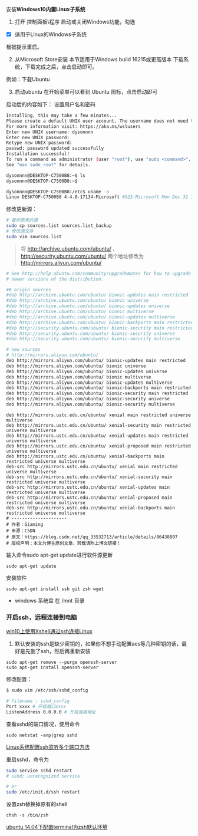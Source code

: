 安装**Windows10内置Linux子系统**

1. 打开  控制面板\程序 启动或关闭Windows功能，勾选  
- [x] 适用于Linux的Windows子系统

根据提示重启。

2. 从Microsoft Store安装
本节适用于Windows build 16215或更高版本
下载系统，下载完成之后，点击启动即可。

例如：下载Ubuntu 


3. 启动ubuntu
在开始菜单可以看到 Ubuntu 图标，点击启动即可

启动后的内容如下：
设置用户名和密码

```bash
Installing, this may take a few minutes...
Please create a default UNIX user account. The username does not need to match your Windows username.
For more information visit: https://aka.ms/wslusers
Enter new UNIX username: dysonnnn   
Enter new UNIX password:
Retype new UNIX password:
passwd: password updated successfully
Installation successful!
To run a command as administrator (user "root"), use "sudo <command>".
See "man sudo_root" for details.

dysonnnn@DESKTOP-C7500B8:~$ ls
dysonnnn@DESKTOP-C7500B8:~$

```


```bash
dysonnnn@DESKTOP-C7500B8:/etc$ uname -a
Linux DESKTOP-C7500B8 4.4.0-17134-Microsoft #523-Microsoft Mon Dec 31 17:49:00 PST 2018 x86_64 x86_64 x86_64 GNU/Linux
```

修改更新源：


```bash
# 备份原来的源
sudo cp sources.list sources.list_backup
# 修改源文件
sudo vim sources.list
```
>将 http://archive.ubuntu.com/ubuntu/ 、 http://security.ubuntu.com/ubuntu/  两个地址修改为  http://mirrors.aliyun.com/ubuntu/


```bash
# See http://help.ubuntu.com/community/UpgradeNotes for how to upgrade to
# newer versions of the distribution.

## origin sources 
#deb http://archive.ubuntu.com/ubuntu/ bionic-updates main restricted
#deb http://archive.ubuntu.com/ubuntu/ bionic universe
#deb http://archive.ubuntu.com/ubuntu/ bionic-updates universe
#deb http://archive.ubuntu.com/ubuntu/ bionic multiverse
#deb http://archive.ubuntu.com/ubuntu/ bionic-updates multiverse
#deb http://archive.ubuntu.com/ubuntu/ bionic-backports main restricted universe multiverse
#deb http://security.ubuntu.com/ubuntu/ bionic-security main restricted
#deb http://security.ubuntu.com/ubuntu/ bionic-security universe
#deb http://security.ubuntu.com/ubuntu/ bionic-security multiverse

# new sources 
# http://mirrors.aliyun.com/ubuntu/
deb http://mirrors.aliyun.com/ubuntu/ bionic-updates main restricted
deb http://mirrors.aliyun.com/ubuntu/ bionic universe
deb http://mirrors.aliyun.com/ubuntu/ bionic-updates universe
deb http://mirrors.aliyun.com/ubuntu/ bionic multiverse
deb http://mirrors.aliyun.com/ubuntu/ bionic-updates multiverse
deb http://mirrors.aliyun.com/ubuntu/ bionic-backports main restricted universe multiverse
deb http://mirrors.aliyun.com/ubuntu/ bionic-security main restricted
deb http://mirrors.aliyun.com/ubuntu/ bionic-security universe
deb http://mirrors.aliyun.com/ubuntu/ bionic-security multiverse

```

```
deb http://mirrors.ustc.edu.cn/ubuntu/ xenial main restricted universe multiverse
deb http://mirrors.ustc.edu.cn/ubuntu/ xenial-security main restricted universe multiverse
deb http://mirrors.ustc.edu.cn/ubuntu/ xenial-updates main restricted universe multiverse
deb http://mirrors.ustc.edu.cn/ubuntu/ xenial-proposed main restricted universe multiverse
deb http://mirrors.ustc.edu.cn/ubuntu/ xenial-backports main restricted universe multiverse
deb-src http://mirrors.ustc.edu.cn/ubuntu/ xenial main restricted universe multiverse
deb-src http://mirrors.ustc.edu.cn/ubuntu/ xenial-security main restricted universe multiverse
deb-src http://mirrors.ustc.edu.cn/ubuntu/ xenial-updates main restricted universe multiverse
deb-src http://mirrors.ustc.edu.cn/ubuntu/ xenial-proposed main restricted universe multiverse
deb-src http://mirrors.ustc.edu.cn/ubuntu/ xenial-backports main restricted universe multiverse
# --------------------- 
# 作者：Giaming 
# 来源：CSDN 
# 原文：https://blog.csdn.net/qq_33532713/article/details/86438807 
# 版权声明：本文为博主原创文章，转载请附上博文链接！
```


输入命令sudo apt-get update进行软件源更新
```
sudo apt-get update
```

安装软件
```
sudo apt-get install ssh git zsh wget 
```


- windows 系统盘 在 /mnt 目录

### 开启ssh，远程连接到电脑
[win10上使用Xshell通过ssh连接Linux](https://www.cnblogs.com/ACDIV/p/9047825.html)

1. 默认安装的ssh是缺少密钥的，如果你不想手动配置aes等几种密钥的话，最好是先删了ssh，然后再重新安装

```
sudo apt-get remove --purge openssh-server
sudo apt-get install openssh-server
```

修改配置：
```bash
$ sudo vim /etc/ssh/sshd_config
```

```bash
# filename : sshd_config
Port xxxx # 开启端口xxxx
ListenAddress 0.0.0.0 # 开启连接地址
```

查看sshd的端口情况，使用命令
```
sudo netstat -anp|grep sshd
```
[Linux系统配置ssh监听多个端口方法](https://blog.csdn.net/zhangmingcai/article/details/82895824)



重启sshd，命令为
```bash
sudo service sshd restart
# sshd: unrecognized service

# or
sudo /etc/init.d/ssh restart
```




设置zsh替换掉原有的shell 
```
chsh -s /bin/zsh 
```
[ubuntu 14.04下配置terminal为zsh默认环境](https://blog.csdn.net/zxgdll/article/details/70858857)















